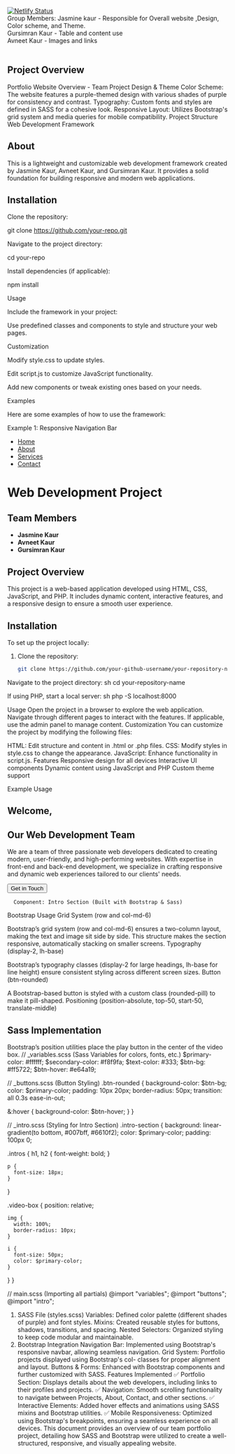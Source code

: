 [![Netlify Status](https://api.netlify.com/api/v1/badges/a17313e1-0d35-48d5-b659-54a709f97f06/deploy-status)](https://willowy-biscochitos-d1238e.netlify.app/)
<br>
Group Members:
Jasmine kaur  - Responsible for Overall website ,Design, Color scheme, and Theme.<br>
Gursimran Kaur - Table and content use<br>
Avneet Kaur - Images and links<br>
<br>
<h2>Project Overview</h2>
Portfolio Website Overview - Team Project
Design & Theme
Color Scheme: The website features a purple-themed design with various shades of purple for consistency and contrast.
Typography: Custom fonts and styles are defined in SASS for a cohesive look.
Responsive Layout: Utilizes Bootstrap's grid system and media queries for mobile compatibility.
Project Structure
Web Development Framework

<h2>About</h2>

This is a lightweight and customizable web development framework created by Jasmine Kaur, Avneet Kaur, and Gursimran Kaur. It provides a solid foundation for building responsive and modern web applications.

<h2>Installation</h2>

Clone the repository:

git clone https://github.com/your-repo.git

Navigate to the project directory:

cd your-repo

Install dependencies (if applicable):

npm install

Usage

Include the framework in your project:

<link rel="stylesheet" href="style.css">
<script src="script.js"></script>

Use predefined classes and components to style and structure your web pages.

Customization

Modify style.css to update styles.

Edit script.js to customize JavaScript functionality.

Add new components or tweak existing ones based on your needs.

Examples

Here are some examples of how to use the framework:

Example 1: Responsive Navigation Bar

<nav class="navbar">
  <ul>
    <li><a href="#">Home</a></li>
    <li><a href="#">About</a></li>
     <li><a href="#">Services</a>
    <li><a href="#">Contact</a></li>
  </ul>
</nav>

# Web Development Project  

## Team Members  
- **Jasmine Kaur**  
- **Avneet Kaur**  
- **Gursimran Kaur**  

## Project Overview  
This project is a web-based application developed using HTML, CSS, JavaScript, and PHP. It includes dynamic content, interactive features, and a responsive design to ensure a smooth user experience.  

## Installation  
To set up the project locally:  
1. Clone the repository:  
   ```sh
   git clone https://github.com/your-github-username/your-repository-name.git

Navigate to the project directory:
sh
cd your-repository-name

If using PHP, start a local server:
sh
php -S localhost:8000

Usage
Open the project in a browser to explore the web application.
Navigate through different pages to interact with the features.
If applicable, use the admin panel to manage content.
Customization
You can customize the project by modifying the following files:

HTML: Edit structure and content in .html or .php files.
CSS: Modify styles in style.css to change the appearance.
JavaScript: Enhance functionality in script.js.
Features
Responsive design for all devices
Interactive UI components
Dynamic content using JavaScript and PHP
Custom theme support

Example Usage
<section id="home" class="intro-section">
  <div class="container">
    <div class="row align-items-center text-white">
      <!-- START THE CONTENT FOR THE INTRO -->
      <div class="col-md-6 intros text-start">
        <h1 class="display-2">Welcome,</h1>
        <h2>Our Web Development Team</h2>
        <p class="display-2--description lh-base">
          We are a team of three passionate web developers dedicated to creating modern, user-friendly, and high-performing websites. With expertise in front-end and back-end development, we specialize in crafting responsive and dynamic web experiences tailored to our clients' needs.
        </p>
        <button type="button" class="rounded-pill btn-rounded">
          Get in Touch
          <span><i class="fas fa-arrow-right"></i></span>
        </button>
      </div>

      Component: Intro Section (Built with Bootstrap & Sass)
Bootstrap Usage
Grid System (row and col-md-6)

Bootstrap’s grid system (row and col-md-6) ensures a two-column layout, making the text and image sit side by side.
This structure makes the section responsive, automatically stacking on smaller screens.
Typography (display-2, lh-base)

Bootstrap’s typography classes (display-2 for large headings, lh-base for line height) ensure consistent styling across different screen sizes.
Button (btn-rounded)

A Bootstrap-based button is styled with a custom class (rounded-pill) to make it pill-shaped.
Positioning (position-absolute, top-50, start-50, translate-middle)

<h2>Sass Implementation</h2>
Bootstrap’s position utilities place the play button in the center of the video box.
// _variables.scss (Sass Variables for colors, fonts, etc.)
$primary-color: #ffffff;
$secondary-color: #f8f9fa;
$text-color: #333;
$btn-bg: #ff5722;
$btn-hover: #e64a19;

// _buttons.scss (Button Styling)
.btn-rounded {
  background-color: $btn-bg;
  color: $primary-color;
  padding: 10px 20px;
  border-radius: 50px;
  transition: all 0.3s ease-in-out;

  &:hover {
    background-color: $btn-hover;
  }
}

// _intro.scss (Styling for Intro Section)
.intro-section {
  background: linear-gradient(to bottom, #007bff, #6610f2);
  color: $primary-color;
  padding: 100px 0;

  .intros {
    h1, h2 {
      font-weight: bold;
    }

    p {
      font-size: 18px;
    }
  }

  .video-box {
    position: relative;
    
    img {
      width: 100%;
      border-radius: 10px;
    }

    i {
      font-size: 50px;
      color: $primary-color;
    }
  }
}

// main.scss (Importing all partials)
@import "variables";
@import "buttons";
@import "intro";


1. SASS File (styles.scss)
Variables: Defined color palette (different shades of purple) and font styles.
Mixins: Created reusable styles for buttons, shadows, transitions, and spacing.
Nested Selectors: Organized styling to keep code modular and maintainable.
2. Bootstrap Integration
Navigation Bar: Implemented using Bootstrap's responsive navbar, allowing seamless navigation.
Grid System: Portfolio projects displayed using Bootstrap's col- classes for proper alignment and layout.
Buttons & Forms: Enhanced with Bootstrap components and further customized with SASS.
Features Implemented
✅ Portfolio Section: Displays details about the web developers, including links to their profiles and projects. 
✅ Navigation: Smooth scrolling functionality to navigate between Projects, About, Contact, and other sections. 
✅ Interactive Elements: Added hover effects and animations using SASS mixins and Bootstrap utilities. 
✅ Mobile Responsiveness: Optimized using Bootstrap's breakpoints, ensuring a seamless experience on all devices.
This document provides an overview of our team portfolio project, detailing how SASS and Bootstrap were utilized to create a well-structured, responsive, and visually appealing website.


